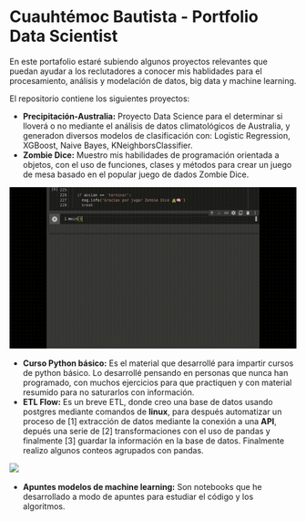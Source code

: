 # Cuauhtémoc Bautista - Portfolio Data Scientist
En este portafolio estaré subiendo algunos proyectos relevantes que puedan ayudar a los reclutadores a conocer mis hablidades para el procesamiento, análisis y modelación de datos, big data y machine learning.

El repositorio contiene los siguientes proyectos:
- **Precipitación-Australia:** Proyecto Data Science para el determinar si lloverá o no mediante el análisis de datos climatológicos de Australia, y generadon diversos modelos de clasificación con: Logistic Regression, XGBoost, Naive Bayes, KNeighborsClassifier.
- **Zombie Dice:** Muestro mis habilidades de programación orientada a objetos, con el uso de funciones, clases y métodos para crear un juego de mesa basado en el popular juego de dados Zombie Dice.

![](Zombie-Dice/zombie_dice.gif)

- **Curso Python básico:** Es el material que desarrollé para impartir cursos de python básico. Lo desarrollé pensando en personas que nunca han programado, con muchos ejercicios para que practiquen y con material resumido para no saturarlos con información.
- **ETL Flow:** Es un breve ETL, donde creo una base de datos usando postgres mediante comandos de **linux**, 
para después automatizar un proceso de [1] extracción de datos mediante la conexión a una **API**, depués una serie de [2] transformaciones con el uso de pandas y finalmente [3] guardar la información en la base de datos. Finalmente realizo algunos conteos agrupados con pandas.

![](ETL-DB-API/database_creation_v2.gif)

- **Apuntes modelos de machine learning:** Son notebooks que he desarrollado a modo de apuntes para estudiar el código y los algoritmos.
